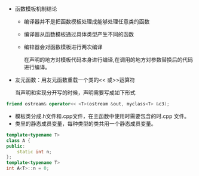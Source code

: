 - 函数模板机制结论

  - 编译器并不是把函数模板处理成能够处理任意类的函数

  - 编译器从函数模板通过具体类型产生不同的函数

  - 编锌器会对函数模板进行两次编译

    在声明的地方对模板代码本身进行编译,在调用的地方对参数替换后的代码进行编译。

- 友元函数：用友元函数重载一个类的<< 或>>运算符

  当声明和实现分开写的时候，声明需要写成如下形式

```c++
friend ostream& operator<< <T>(ostream &out, myclass<T> &c3);
```

- 模板类分成.h文件和.cpp文件，在主函数中使用时需要包含的时.cpp 文件。
- 类里的静态成员变量，每种类型的类共用一个静态成员变量。

```c++
template<typename T>
class A {
public:
	static int n;    
};
template<typename T>
int A<T>::n = 0;
```

